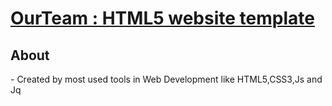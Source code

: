 # [OurTeam : HTML5 website template](https://kind-bhaskara-5c2784.netlify.com)
<h2> About </h2> 
- Created by most used tools in Web Development like HTML5,CSS3,Js and Jq

